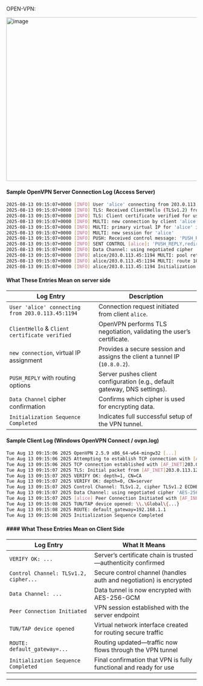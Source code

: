 OPEN-VPN:

<img width="623" height="432" alt="image" src="https://github.com/user-attachments/assets/49f26175-c49a-4b00-adef-cec43a0a6e14" />


#### Sample OpenVPN Server Connection Log (Access Server)
```bash
2025-08-13 09:15:07+0000 [INFO] User 'alice' connecting from 203.0.113.45:1194 (UDP)
2025-08-13 09:15:07+0000 [INFO] TLS: Received ClientHello (TLSv1.2) from 203.0.113.45:1194
2025-08-13 09:15:07+0000 [INFO] TLS: Client certificate verified for user 'alice'
2025-08-13 09:15:07+0000 [INFO] MULTI: new connection by client 'alice' via [AF_INET]203.0.113.45:1194
2025-08-13 09:15:07+0000 [INFO] MULTI: primary virtual IP for 'alice' is 10.8.0.2
2025-08-13 09:15:07+0000 [INFO] MULTI: new session for 'alice'
2025-08-13 09:15:07+0000 [INFO] PUSH: Received control message: 'PUSH_REQUEST'
2025-08-13 09:15:07+0000 [INFO] SENT CONTROL [alice]: 'PUSH_REPLY,redirect-gateway def1,dhcp-option DNS 8.8.8.8' (status=1)
2025-08-13 09:15:07+0000 [INFO] Data Channel: using negotiated cipher 'AES-256-GCM'
2025-08-13 09:15:07+0000 [INFO] alice/203.0.113.45:1194 MULTI: pool returned IPv4=10.8.0.2, IPv6=(null)
2025-08-13 09:15:07+0000 [INFO] alice/203.0.113.45:1194 MULTI: route 10.8.0.0/24 via 10.8.0.2
2025-08-13 09:15:07+0000 [INFO] alice/203.0.113.45:1194 Initialization Sequence Completed
```

#### What These Entries Mean on server side

| Log Entry                                        | Description                                                                |
| ------------------------------------------------ | -------------------------------------------------------------------------- |
| `User 'alice' connecting from 203.0.113.45:1194` | Connection request initiated from client `alice`.                          |
| `ClientHello` & `Client certificate verified`    | OpenVPN performs TLS negotiation, validating the user’s certificate.       |
| `new connection`, virtual IP assignment          | Provides a secure session and assigns the client a tunnel IP (`10.8.0.2`). |
| `PUSH_REPLY` with routing options                | Server pushes client configuration (e.g., default gateway, DNS settings).  |
| `Data Channel` cipher confirmation               | Confirms which cipher is used for encrypting data.                         |
| `Initialization Sequence Completed`              | Indicates full successful setup of the VPN tunnel.                         |


#### Sample Client Log (Windows OpenVPN Connect / ovpn.log)
```bash
Tue Aug 13 09:15:06 2025 OpenVPN 2.5.9 x86_64-w64-mingw32 [...]
Tue Aug 13 09:15:06 2025 Attempting to establish TCP connection with [AF_INET]server.example.com:443
Tue Aug 13 09:15:06 2025 TCP connection established with [AF_INET]203.0.113.123:443
Tue Aug 13 09:15:07 2025 TLS: Initial packet from [AF_INET]203.0.113.123:443, sid=abc123...
Tue Aug 13 09:15:07 2025 VERIFY OK: depth=1, CN=CA
Tue Aug 13 09:15:07 2025 VERIFY OK: depth=0, CN=server
Tue Aug 13 09:15:07 2025 Control Channel: TLSv1.2, cipher TLSv1.2 ECDHE-RSA-AES256-GCM-SHA384
Tue Aug 13 09:15:07 2025 Data Channel: using negotiated cipher 'AES-256-GCM'
Tue Aug 13 09:15:07 2025 [alice] Peer Connection Initiated with [AF_INET]203.0.113.123:443
Tue Aug 13 09:15:08 2025 TUN/TAP device opened: \\.\Global\{...}
Tue Aug 13 09:15:08 2025 ROUTE: default_gateway=192.168.1.1
Tue Aug 13 09:15:08 2025 Initialization Sequence Completed
```
#### #### What These Entries Mean on Client Side

| Log Entry                             | What It Means                                                      |
| ------------------------------------- | ------------------------------------------------------------------ |
| `VERIFY OK: ...`                      | Server’s certificate chain is trusted—authenticity confirmed       |
| `Control Channel: TLSv1.2, cipher...` | Secure control channel (handles auth and negotiation) is encrypted |
| `Data Channel: ...`                   | Data tunnel is now encrypted with AES-256-GCM                      |
| `Peer Connection Initiated`           | VPN session established with the server endpoint                   |
| `TUN/TAP device opened`               | Virtual network interface created for routing secure traffic       |
| `ROUTE: default_gateway=...`          | Routing updated—traffic now flows through the VPN tunnel           |
| `Initialization Sequence Completed`   | Final confirmation that VPN is fully functional and ready for use  |

---



